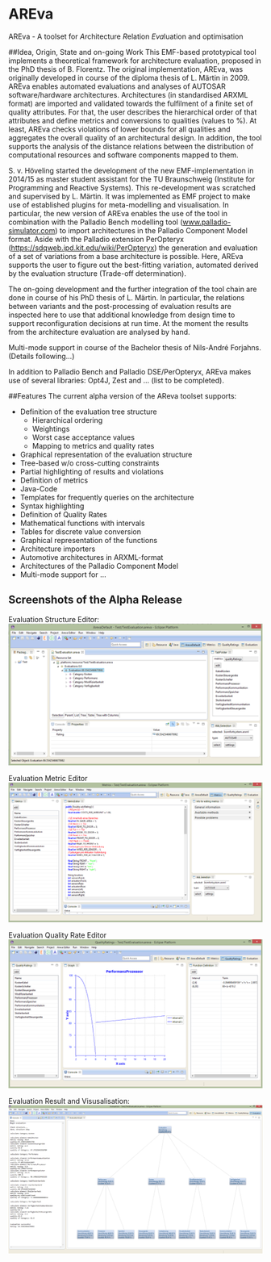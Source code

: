 # AREva
AREva - A toolset for *A*rchitecture *R*elation *Eva*luation and optimisation

##Idea, Origin, State and on-going Work
This EMF-based prototypical tool implements a theoretical framework for architecture evaluation, proposed in the PhD thesis of B. Florentz. The original implementation, AREva, was originally developed in course of the diploma thesis of L. Märtin in 2009. 
AREva enables automated evaluations and analyses of AUTOSAR software/hardware architectures. Architectures (in standardised ARXML format) are imported and validated towards the fulfilment of a finite set of quality attributes. For that, the user describes the hierarchical order of that attributes and define metrics and conversions to qualities (values to %). At least, AREva checks violations of lower bounds for all qualities and aggregates the overall quality of an architectural design.  In addition, the tool supports the analysis of the distance relations between the distribution of computational resources and software components mapped to them.

S. v. Höveling started the development of the new EMF-implementation in 2014/15 as master student assistant for the TU Braunschweig (Institute for Programming and Reactive Systems). This re-development was scratched and supervised by L. Märtin. It was implemented as EMF project to make use of established plugins for meta-modelling and visualisation. In particular, the new version of AREva enables the use of the tool in combination with the Palladio Bench modelling tool (www.palladio-simulator.com) to import architectures in the Palladio Component Model format. Aside with the Palladio extension PerOpteryx (https://sdqweb.ipd.kit.edu/wiki/PerOpteryx) the generation and evaluation of a set of variations from a base architecture is possible. Here, AREva supports the user to figure out the best-fitting variation, automated derived by the evaluation structure (Trade-off determination). 

The on-going development and the further integration of the tool chain are done in course of his PhD thesis of L. Märtin. In particular, the relations between variants and the post-processing of evaluation results are inspected here to use that additional knowledge from design time to support reconfiguration decisions at run time.  At the moment the results from the architecture evaluation are analysed by hand.

Multi-mode support in course of the Bachelor thesis of Nils-André Forjahns. (Details following...)

In addition to Palladio Bench and Palladio DSE/PerOpteryx, AREva makes use of several libraries: Opt4J, Zest and ... (list to be completed).

##Features
The current alpha version of the AReva toolset supports:
- Definition of the evaluation tree structure
  - Hierarchical ordering
  -	Weightings
  - Worst case acceptance values
  -	Mapping to metrics and quality rates
-	Graphical representation of the evaluation structure
  -	Tree-based w/o cross-cutting constraints
  -	Partial highlighting of results and violations
-	Definition of metrics
  -	Java-Code
  -	Templates for frequently queries on the architecture 
  -	Syntax highlighting
-	Definition of Quality Rates
  -	Mathematical functions with intervals
  -	Tables for discrete value conversion
  -	Graphical representation of the functions
-	Architecture importers
  -	Automotive architectures in ARXML-format
  -	Architectures of the Palladio Component Model
- Multi-mode support for ...

## Screenshots of the Alpha Release

Evaluation Structure Editor:
![ScreenShot](Example/screenshots/DefaultSmall.png)

Evaluation Metric Editor
![ScreenShot](Example/screenshots/MetricsPersSmall.png)

Evaluation Quality Rate Editor
![ScreenShot](Example/screenshots/QualityRatPersSmall.png)

Evaluation Result and Visusalisation:
![ScreenShot](Example/screenshots/EvaluationPersBig.png)

